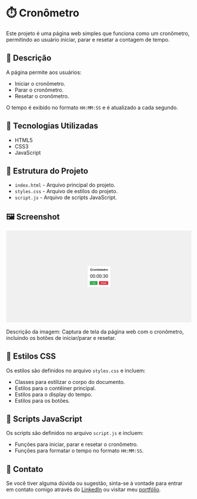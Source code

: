 # ⏱️ Cronômetro

Este projeto é uma página web simples que funciona como um cronômetro, permitindo ao usuário iniciar, parar e resetar a contagem de tempo.

## 📄 Descrição

A página permite aos usuários:
- Iniciar o cronômetro.
- Parar o cronômetro.
- Resetar o cronômetro.

O tempo é exibido no formato `HH:MM:SS` e é atualizado a cada segundo.

## 🚀 Tecnologias Utilizadas

- HTML5
- CSS3
- JavaScript

## 📂 Estrutura do Projeto

- `index.html` - Arquivo principal do projeto.
- `styles.css` - Arquivo de estilos do projeto.
- `script.js` - Arquivo de scripts JavaScript.

## 🖼️ Screenshot

![Screenshot do Cronômetro](img/foto-projeto-cronometro.png)

Descrição da imagem: Captura de tela da página web com o cronômetro, incluindo os botões de iniciar/parar e resetar.

## 🎨 Estilos CSS

Os estilos são definidos no arquivo `styles.css` e incluem:
- Classes para estilizar o corpo do documento.
- Estilos para o contêiner principal.
- Estilos para o display do tempo.
- Estilos para os botões.

## 📜 Scripts JavaScript

Os scripts são definidos no arquivo `script.js` e incluem:
- Funções para iniciar, parar e resetar o cronômetro.
- Funções para formatar o tempo no formato `HH:MM:SS`.

## 📧 Contato

Se você tiver alguma dúvida ou sugestão, sinta-se à vontade para entrar em contato comigo através do [LinkedIn](https://www.linkedin.com/in/andresperes33) ou visitar meu [portfólio](https://seu-portfolio.com).
